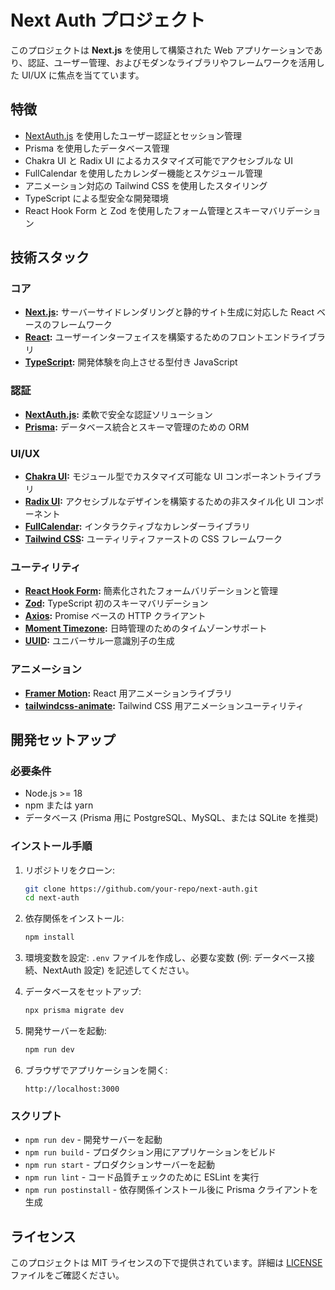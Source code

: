 
# Next Auth プロジェクト

このプロジェクトは **Next.js** を使用して構築された Web アプリケーションであり、認証、ユーザー管理、およびモダンなライブラリやフレームワークを活用した UI/UX に焦点を当てています。

## 特徴

- [NextAuth.js](https://next-auth.js.org/) を使用したユーザー認証とセッション管理
- Prisma を使用したデータベース管理
- Chakra UI と Radix UI によるカスタマイズ可能でアクセシブルな UI
- FullCalendar を使用したカレンダー機能とスケジュール管理
- アニメーション対応の Tailwind CSS を使用したスタイリング
- TypeScript による型安全な開発環境
- React Hook Form と Zod を使用したフォーム管理とスキーマバリデーション

## 技術スタック

### コア
- **[Next.js](https://nextjs.org/):** サーバーサイドレンダリングと静的サイト生成に対応した React ベースのフレームワーク
- **[React](https://reactjs.org/):** ユーザーインターフェイスを構築するためのフロントエンドライブラリ
- **[TypeScript](https://www.typescriptlang.org/):** 開発体験を向上させる型付き JavaScript

### 認証
- **[NextAuth.js](https://next-auth.js.org/):** 柔軟で安全な認証ソリューション
- **[Prisma](https://www.prisma.io/):** データベース統合とスキーマ管理のための ORM

### UI/UX
- **[Chakra UI](https://chakra-ui.com/):** モジュール型でカスタマイズ可能な UI コンポーネントライブラリ
- **[Radix UI](https://www.radix-ui.com/):** アクセシブルなデザインを構築するための非スタイル化 UI コンポーネント
- **[FullCalendar](https://fullcalendar.io/):** インタラクティブなカレンダーライブラリ
- **[Tailwind CSS](https://tailwindcss.com/):** ユーティリティファーストの CSS フレームワーク

### ユーティリティ
- **[React Hook Form](https://react-hook-form.com/):** 簡素化されたフォームバリデーションと管理
- **[Zod](https://zod.dev/):** TypeScript 初のスキーマバリデーション
- **[Axios](https://axios-http.com/):** Promise ベースの HTTP クライアント
- **[Moment Timezone](https://momentjs.com/timezone/):** 日時管理のためのタイムゾーンサポート
- **[UUID](https://www.npmjs.com/package/uuid):** ユニバーサル一意識別子の生成

### アニメーション
- **[Framer Motion](https://www.framer.com/motion/):** React 用アニメーションライブラリ
- **[tailwindcss-animate](https://github.com/tailwindlabs/tailwindcss-animate):** Tailwind CSS 用アニメーションユーティリティ

## 開発セットアップ

### 必要条件

- Node.js >= 18
- npm または yarn
- データベース (Prisma 用に PostgreSQL、MySQL、または SQLite を推奨)

### インストール手順

1. リポジトリをクローン:
   ```bash
   git clone https://github.com/your-repo/next-auth.git
   cd next-auth
   ```

2. 依存関係をインストール:
   ```bash
   npm install
   ```

3. 環境変数を設定:
   `.env` ファイルを作成し、必要な変数 (例: データベース接続、NextAuth 設定) を記述してください。

4. データベースをセットアップ:
   ```bash
   npx prisma migrate dev
   ```

5. 開発サーバーを起動:
   ```bash
   npm run dev
   ```

6. ブラウザでアプリケーションを開く:
   ```
   http://localhost:3000
   ```

### スクリプト

- `npm run dev` - 開発サーバーを起動
- `npm run build` - プロダクション用にアプリケーションをビルド
- `npm run start` - プロダクションサーバーを起動
- `npm run lint` - コード品質チェックのために ESLint を実行
- `npm run postinstall` - 依存関係インストール後に Prisma クライアントを生成

## ライセンス

このプロジェクトは MIT ライセンスの下で提供されています。詳細は [LICENSE](LICENSE) ファイルをご確認ください。